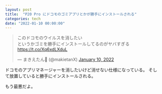```yaml
---
layout: post
title:  "P20 Pro にドコモのゴミアプリとかが勝手にインストールされる"
categories: tech
date: "2022-01-10 00:00:00"
---
```


<blockquote class="twitter-tweet tw-align-center"><p lang="ja" dir="ltr">このドコモのウイルスを消したい<br>というかゴミを勝手にインストールしてるのがヤバすぎる<a href="https://t.co/Xq6xdLXduL">https://t.co/Xq6xdLXduL</a></p>&mdash; まきえたん🥦 (@makietanX) <a href="https://twitter.com/makietanX/status/1480470540234424332?ref_src=twsrc%5Etfw">January 10, 2022</a></blockquote> <script async src="https://platform.twitter.com/widgets.js" charset="utf-8"></script>

ドコモのアプリマネージャーを消したいけど消せない仕様になっている。
そして放置していると勝手にインストールされる。

もう最悪だよ。
